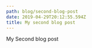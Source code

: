 ```yaml
---
path: blog/second-blog-post
date: 2019-04-29T20:12:55.594Z
title: My second blog post
---
```

My Second blog post
